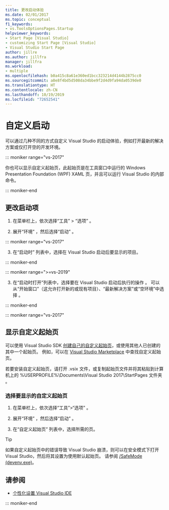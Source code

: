```yaml
---
title: 更改启动体验
ms.date: 02/01/2017
ms.topic: conceptual
f1_keywords:
- vs.ToolsOptionsPages.Startup
helpviewer_keywords:
- Start Page [Visual Studio]
- customizing Start Page [Visual Studio]
- Visual Studio Start Page
author: jillre
ms.author: jillfra
manager: jillfra
ms.workload:
- multiple
ms.openlocfilehash: b0a415c8a61e360ed1bcc323214d4144b2875cc0
ms.sourcegitcommit: a8e8f4bd5d508da34bbe9f2d4d9fa94da0539de0
ms.translationtype: HT
ms.contentlocale: zh-CN
ms.lasthandoff: 10/19/2019
ms.locfileid: "72652541"
---
```

# <a name="customize-startup"></a>自定义启动

可以通过几种不同的方式自定义 Visual Studio 的启动体验，例如打开最新的解决方案或仅打开空的开发环境。

::: moniker range="vs-2017"

你也可以显示自定义起始页，此起始页是在工具窗口中运行的 Windows Presentation Foundation (WPF) XAML 页，并且可以运行 Visual Studio 的内部命令。

::: moniker-end

## <a name="to-change-the-startup-item"></a>更改启动项

1. 在菜单栏上，依次选择“工具” > “选项”   。

2. 展开“环境”  ，然后选择“启动”  。

::: moniker range="vs-2017"

3. 在“启动时”  列表中，选择在 Visual Studio 启动后要显示的项目。

::: moniker-end

::: moniker range=">=vs-2019"

3. 在“启动时打开”列表中，选择要在 Visual Studio 启动后执行的操作  。 可以从“开始窗口”（这允许打开新的或现有项目）、“最新解决方案”或“空环境”中选择    。

::: moniker-end

::: moniker range="vs-2017"

## <a name="to-show-a-custom-start-page"></a>显示自定义起始页

可以使用 Visual Studio SDK [创建自己的自定义起始页](../extensibility/creating-a-custom-start-page.md)，或使用其他人已创建的其中一个起始页。 例如，可以在 [Visual Studio Marketplace](https://marketplace.visualstudio.com/search?target=VS&category=Tools&vsVersion=&subCategory=Start%20Pages&sortBy=Downloads) 中查找自定义起始页。

若要安装自定义起始页，请打开 .vsix 文件，或复制起始页文件并将其粘贴到计算机上的 %USERPROFILE%\Documents\Visual Studio 2017\StartPages 文件夹   。

### <a name="to-select-which-custom-start-page-to-display"></a>选择要显示的自定义起始页

1. 在菜单栏上，依次选择“工具”>“选项”   。

1. 展开“环境”  ，然后选择“启动”  。

1. 在“自定义起始页”  列表中，选择所需的页。

> [!TIP]
> 如果自定义起始页中的错误导致 Visual Studio 崩溃，则可以在安全模式下打开 Visual Studio，然后将其设置为使用默认起始页。 请参阅 [/SafeMode (devenv.exe)](../ide/reference/safemode-devenv-exe.md)。

## <a name="see-also"></a>请参阅

- [个性化设置 Visual Studio IDE](../ide/personalizing-the-visual-studio-ide.md)

::: moniker-end
